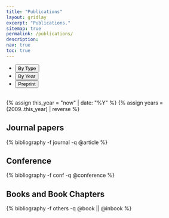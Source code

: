 ```yaml
---
title: "Publications"
layout: gridlay
excerpt: "Publications."
sitemap: true
permalink: /publications/
description:
nav: true
toc: true
---
```


<!-- ## Featured -->
<!-- <br>
<div style="text-align:center">
<a href="https://onlinelibrary.wiley.com/doi/10.1002/lpor.202200828" target="_blank"><img src="{{site.baseurl}}/assets/images/research/lpor202308.jpg"  style="height:200px; border-radius: 0%; box-shadow: 0px 0px 0px #ffffff00;"></a>
<a href="https://onlinelibrary.wiley.com/doi/full/10.1002/lpor.202100008" target="_blank"><img src="{{site.baseurl}}/assets/images/research/lpor202106.jpg"  style="height:200px; border-radius: 0%; box-shadow: 0px 0px 0px #ffffff00;"></a>
<a href="https://www.osapublishing.org/prj/home.cfm" target="_blank"><img src="{{site.baseurl}}/assets/images/research/prj.jpg"  style="height:200px; border-radius: 0%;%"></a>
<!-- <a href="https://www.journals.elsevier.com/optics-and-lasers-in-engineering" target="_blank"><img src="{{site.baseurl}}/assets/images/research/ole.jpg"  style="height:200px; border-radius: 0%;%"></a> -->
<!-- <a href="https://www.osapublishing.org/oe/home.cfm" target="_blank"><img src="{{site.baseurl}}/assets/images/research/oe.jpg"  style="height:200px; border-radius: 0%;%"></a> -->
<!-- <a href="https://onlinelibrary.wiley.com/doi/10.1002/apxr.202200118" target="_blank"><img src="{{site.baseurl}}/assets/images/research/apxr202302.jpg"  style="height:200px; border-radius: 0%; box-shadow: 0px 0px 0px #ffffff00;"></a>
</div>
<br> -->

<!-- Nav -->
<ul class="nav nav-tabs" style="width:100%; margin: 0 auto;">
    <li class="active">
    <a data-toggle="tab"><button id="btn_bytype" onclick="ShowOrHide('bytype')">By Type</button></a>
    </li>
    <li class="">
    <a data-toggle="tab"><button id="btn_byyear" onclick="ShowOrHide('byyear')">By Year</button> </a>
    </li>
    <!-- <li class="">
    <a data-toggle="tab"><button id="btn_bydiscip" onclick="ShowOrHide('bydiscip')">By Discipline</button> </a>
    </li> -->
    <!-- <li class="">
    <a data-toggle="tab"><button id="btn_bytalk" onclick="ShowOrHide('bytalk')">Talks</button></a>
    </li> -->
    <li class="">
    <a data-toggle="tab"><button id="btn_inpress" onclick="ShowOrHide('inpress')">Preprint</button></a>
    </li>
    <!-- <li class="">
    <a data-toggle="tab" href="https://scholar.google.com/citations?hl=en&user=adQED6IAAAAJ&view_op=list_works&authuser=1&sortby=pubdate"><button onclick="window.location.href='https://scholar.google.com/citations?hl=en&user=adQED6IAAAAJ&view_op=list_works&authuser=1&sortby=pubdate';">Google Scholar</button></a>
    </li> -->
</ul>

<br>

{% assign this_year = "now" | date: "%Y"  %}
{% assign years = (2009..this_year) | reverse %}

<script>var byyeartext="year";var bytypetext="type";</script>

<!-- Display by year -->
<div id="byyear" style="display:none;">

{% for y in years %}

  <h3 id="{{y}}">{{y}}</h3>
  {% bibliography -f journal -f conf -q @*[year={{y}}]* %}
{% endfor %}

</div>

<!-- Display by Disciplinary -->
<div id="bydiscip" style="display:none;">

## Cross-disciplinary

{% bibliography -f journal -f conf -q @*[disciplinary=cross] %}

## Computer science

{% bibliography -f journal -f conf -q @*[disciplinary=computer] %}

## Optics

{% bibliography -f journal -f conf -q @*[disciplinary=optics] %}

</div>

<!-- In Progress -->
<div id="inpress" style="display:none;">

{% bibliography -f journal -q @misc %}

</div>

<!-- Display by type -->
<div id="bytype" style="display:block;">

## Journal papers

{% bibliography -f journal -q @article %}

## Conference

{% bibliography -f conf -q @conference %}

## Books and Book Chapters

{% bibliography -f others -q @book || @inbook %}


</div>
